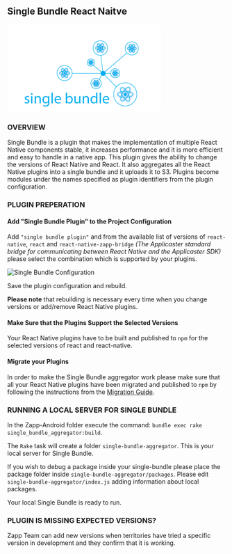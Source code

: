 ## Single Bundle React Naitve

![single-bundle.png](./single-bundle.png)

### OVERVIEW
Single Bundle is a plugin that makes the implementation of multiple React Native components stable, it increases performance and it is more efficient and easy to handle in a native app. This plugin gives the ability to change the versions of React Native and React. It also aggregates all the React Native plugins into a single bundle and it uploads it to S3. Plugins become modules under the names specified as plugin identifiers from the plugin configuration.

### PLUGIN PREPERATION

#### Add "Single Bundle Plugin" to the Project Configuration
Add  `"single bundle plugin"`  and from the available list of versions of `react-native`, `react` and `react-native-zapp-bridge` *(The Applicaster standard bridge for communicating between React Native and the Applicaster SDK)* please select the combination which is supported by your plugins.

![Single Bundle Configuration]( https://assets-production.applicaster.com/applicaster-employees/zapp_team/anna_bauza/react_native/single-bundle-config.png  "Single Bundle Configuration")

Save the plugin configuration and rebuild.

**Please note** that rebuilding is necessary every time when you change versions or add/remove React Native plugins.


#### Make Sure that the Plugins Support the Selected Versions
Your React Native plugins have to be built and published to `npm` for the selected versions of react and react-native.


#### Migrate your Plugins
In order to make the Single Bundle aggregator work please make sure that all your React Native plugins have been migrated and published to `npm` by following the instructions from the [Migration Guide](../../quick-brick/migration-guide.md).

### RUNNING A LOCAL SERVER FOR SINGLE BUNDLE

In the Zapp-Android folder execute the command:
`bundle exec rake single_bundle_aggregator:build`.


The `Rake` task will create a folder `single-bundle-aggregator`. This is your local server for Single Bundle.

If you wish to debug a package inside your single-bundle please place the package folder inside `single-bundle-aggregator/packages`. Please edit `single-bundle-aggregator/index.js` adding information about local packages.

Your local Single Bundle is ready to run.

### PLUGIN IS MISSING EXPECTED VERSIONS?
Zapp Team can add new versions when territories have tried a specific version in development and they confirm that it is working.
